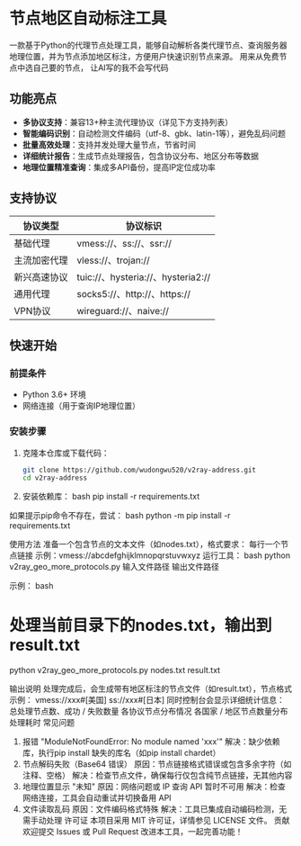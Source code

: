 # 节点地区自动标注工具

一款基于Python的代理节点处理工具，能够自动解析各类代理节点、查询服务器地理位置，并为节点添加地区标注，方便用户快速识别节点来源。
用来从免费节点中选自己要的节点， 让AI写的我不会写代码
## 功能亮点

- **多协议支持**：兼容13+种主流代理协议（详见下方支持列表）
- **智能编码识别**：自动检测文件编码（utf-8、gbk、latin-1等），避免乱码问题
- **批量高效处理**：支持并发处理大量节点，节省时间
- **详细统计报告**：生成节点处理报告，包含协议分布、地区分布等数据
- **地理位置精准查询**：集成多API备份，提高IP定位成功率

## 支持协议

| 协议类型       | 协议标识                  |
|----------------|---------------------------|
| 基础代理       | vmess://、ss://、ssr://    |
| 主流加密代理   | vless://、trojan://        |
| 新兴高速协议   | tuic://、hysteria://、hysteria2:// |
| 通用代理       | socks5://、http://、https:// |
| VPN协议        | wireguard://、naive://     |

## 快速开始

### 前提条件

- Python 3.6+ 环境
- 网络连接（用于查询IP地理位置）

### 安装步骤

1. 克隆本仓库或下载代码：
   ```bash
   git clone https://github.com/wudongwu520/v2ray-address.git
   cd v2ray-address

2. 安装依赖库：
bash
pip install -r requirements.txt


如果提示pip命令不存在，尝试：
bash
python -m pip install -r requirements.txt

使用方法
准备一个包含节点的文本文件（如nodes.txt），格式要求：
每行一个节点链接
示例：vmess://abcdefghijklmnopqrstuvwxyz
运行工具：
bash
python v2ray_geo_more_protocols.py 输入文件路径 输出文件路径

示例：
bash
# 处理当前目录下的nodes.txt，输出到result.txt
python v2ray_geo_more_protocols.py nodes.txt result.txt

输出说明
处理完成后，会生成带有地区标注的节点文件（如result.txt），节点格式示例：
vmess://xxx#[美国]
ss://xxx#[日本]
同时控制台会显示详细统计信息：
总处理节点数、成功 / 失败数量
各协议节点分布情况
各国家 / 地区节点数量分布
处理耗时
常见问题
1. 报错 "ModuleNotFoundError: No module named 'xxx'"
解决：缺少依赖库，执行pip install 缺失的库名（如pip install chardet）
2. 节点解码失败（Base64 错误）
原因：节点链接格式错误或包含多余字符（如注释、空格）
解决：检查节点文件，确保每行仅包含纯节点链接，无其他内容
3. 地理位置显示 "未知"
原因：网络问题或 IP 查询 API 暂时不可用
解决：检查网络连接，工具会自动重试并切换备用 API
4. 文件读取乱码
原因：文件编码格式特殊
解决：工具已集成自动编码检测，无需手动处理
许可证
本项目采用 MIT 许可证，详情参见 LICENSE 文件。
贡献
欢迎提交 Issues 或 Pull Request 改进本工具，一起完善功能！ 



